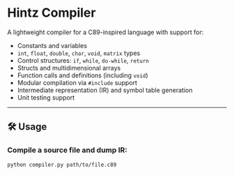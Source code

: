 # Hintz Compiler

A lightweight compiler for a C89-inspired language with support for:
- Constants and variables
- `int`, `float`, `double`, `char`, `void`, `matrix` types
- Control structures: `if`, `while`, `do-while`, `return`
- Structs and multidimensional arrays
- Function calls and definitions (including `void`)
- Modular compilation via `#include` support
- Intermediate representation (IR) and symbol table generation
- Unit testing support

---

## 🛠 Usage

### Compile a source file and dump IR:

```bash
python compiler.py path/to/file.c89
